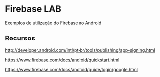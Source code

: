 # Firebase LAB
Exemplos de utilização do Firebase no Android

## Recursos

http://developer.android.com/intl/pt-br/tools/publishing/app-signing.html

https://www.firebase.com/docs/android/quickstart.html

https://www.firebase.com/docs/android/guide/login/google.html
